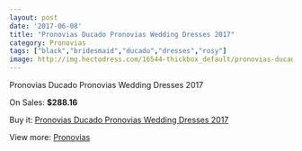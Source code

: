 ```yaml
---
layout: post
date: '2017-06-08'
title: "Pronovias Ducado Pronovias Wedding Dresses 2017"
category: Pronovias
tags: ["black","bridesmaid","ducado","dresses","rosy"]
image: http://img.hectodress.com/16544-thickbox_default/pronovias-ducado-pronovias-wedding-dresses-2013.jpg
---
```

Pronovias Ducado Pronovias Wedding Dresses 2017

On Sales: **$288.16**
<a href="https://www.hectodress.com/pronovias/7971-pronovias-ducado-pronovias-wedding-dresses-2013.html"><amp-img layout="responsive" width="600" height="600" src="//img.hectodress.com/16544-thickbox_default/pronovias-ducado-pronovias-wedding-dresses-2013.jpg" alt="Pronovias Ducado Pronovias Wedding Dresses 2017 0" /></a>
<a href="https://www.hectodress.com/pronovias/7971-pronovias-ducado-pronovias-wedding-dresses-2013.html"><amp-img layout="responsive" width="600" height="600" src="//img.hectodress.com/16547-thickbox_default/pronovias-ducado-pronovias-wedding-dresses-2013.jpg" alt="Pronovias Ducado Pronovias Wedding Dresses 2017 1" /></a>
<a href="https://www.hectodress.com/pronovias/7971-pronovias-ducado-pronovias-wedding-dresses-2013.html"><amp-img layout="responsive" width="600" height="600" src="//img.hectodress.com/16546-thickbox_default/pronovias-ducado-pronovias-wedding-dresses-2013.jpg" alt="Pronovias Ducado Pronovias Wedding Dresses 2017 2" /></a>
<a href="https://www.hectodress.com/pronovias/7971-pronovias-ducado-pronovias-wedding-dresses-2013.html"><amp-img layout="responsive" width="600" height="600" src="//img.hectodress.com/16545-thickbox_default/pronovias-ducado-pronovias-wedding-dresses-2013.jpg" alt="Pronovias Ducado Pronovias Wedding Dresses 2017 3" /></a>

Buy it: [Pronovias Ducado Pronovias Wedding Dresses 2017](https://www.hectodress.com/pronovias/7971-pronovias-ducado-pronovias-wedding-dresses-2013.html "Pronovias Ducado Pronovias Wedding Dresses 2017")

View more: [Pronovias](https://www.hectodress.com/139-pronovias "Pronovias")
